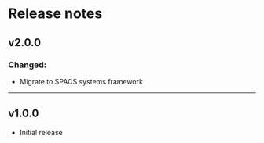 # Release notes

## v2.0.0

### Changed:

- Migrate to SPACS systems framework

---

## v1.0.0

- Initial release
